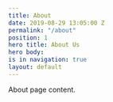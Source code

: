 ```yaml
---
title: About
date: 2019-08-29 13:05:00 Z
permalink: "/about"
position: 1
hero title: About Us
hero body: 
is in navigation: true
layout: default
---
```


About page content.
